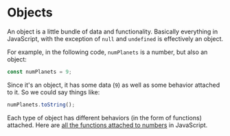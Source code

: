 # Objects

An object is a little bundle of data and functionality. Basically everything in JavaScript, with the exception of `null` and `undefined` is effectively an object.

For example, in the following code, `numPlanets` is a number, but also an object:

```js
const numPlanets = 9;
```

Since it's an object, it has some data (`9`) as well as some behavior attached to it. So we could say things like:

```js
numPlanets.toString();
```

Each type of object has different behaviors (in the form of functions) attached. Here are [all the functions attached to numbers](https://developer.mozilla.org/en-US/docs/Web/JavaScript/Reference/Global_Objects/Number#instance_methods) in JavaScript.